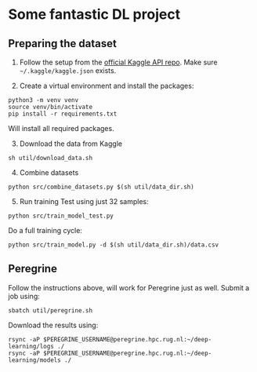 # Some fantastic DL project
## Preparing the dataset
1. Follow the setup from the [official Kaggle API repo](https://github.com/Kaggle/kaggle-api#api-credentials). Make sure `~/.kaggle/kaggle.json` exists.

2. Create a virtual environment and install the packages:
```shell
python3 -m venv venv
source venv/bin/activate
pip install -r requirements.txt
```

Will install all required packages.

3. Download the data from Kaggle
```shell
sh util/download_data.sh
```

4. Combine datasets
```shell
python src/combine_datasets.py $(sh util/data_dir.sh)
```

5. Run training
Test using just 32 samples:
```shell
python src/train_model_test.py
```

Do a full training cycle:
```shell
python src/train_model.py -d $(sh util/data_dir.sh)/data.csv
```

## Peregrine
Follow the instructions above, will work for Peregrine just as well. Submit a job using:

```shell
sbatch util/peregrine.sh
```

Download the results using:
```shell
rsync -aP $PEREGRINE_USERNAME@peregrine.hpc.rug.nl:~/deep-learning/logs ./
rsync -aP $PEREGRINE_USERNAME@peregrine.hpc.rug.nl:~/deep-learning/models ./
```